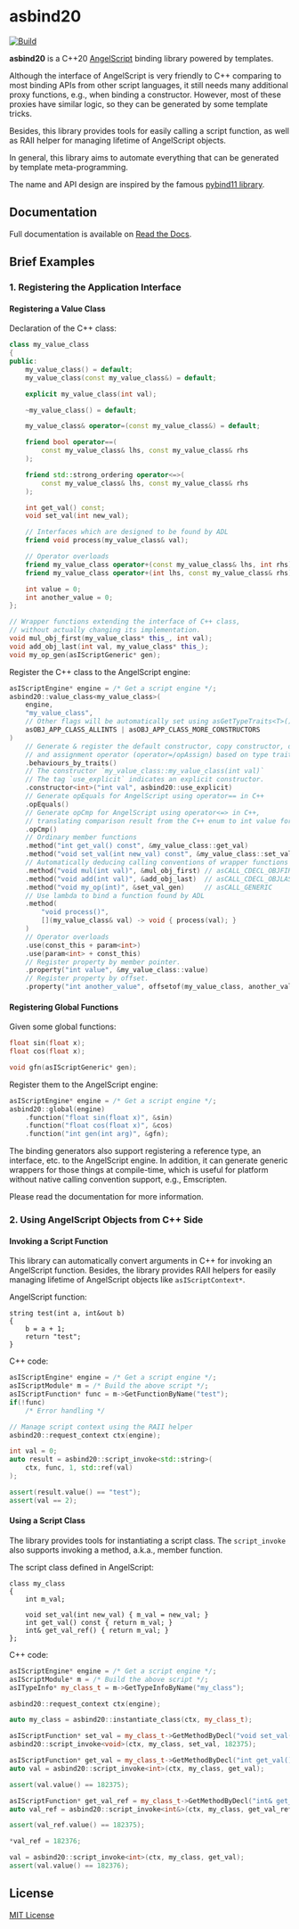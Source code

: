 # asbind20
[![Build](https://github.com/HenryAWE/asbind20/actions/workflows/build.yml/badge.svg)](https://github.com/HenryAWE/asbind20/actions/workflows/build.yml)

**asbind20** is a C++20 [AngelScript](https://www.angelcode.com/angelscript/) binding library powered by templates.

Although the interface of AngelScript is very friendly to C++ comparing to most binding APIs from other script languages,
it still needs many additional proxy functions, e.g., when binding a constructor.
However, most of these proxies have similar logic, so they can be generated by some template tricks.

Besides, this library provides tools for easily calling a script function,
as well as RAII helper for managing lifetime of AngelScript objects.

In general, this library aims to automate everything that can be generated by template meta-programming.

The name and API design are inspired by the famous [pybind11 library](https://github.com/pybind/pybind11).

## Documentation

Full documentation is available on [Read the Docs](https://asbind20.readthedocs.io/en/).

## Brief Examples
### 1. Registering the Application Interface

#### Registering a Value Class

Declaration of the C++ class:
```c++
class my_value_class
{
public:
    my_value_class() = default;
    my_value_class(const my_value_class&) = default;

    explicit my_value_class(int val);

    ~my_value_class() = default;

    my_value_class& operator=(const my_value_class&) = default;

    friend bool operator==(
        const my_value_class& lhs, const my_value_class& rhs
    );

    friend std::strong_ordering operator<=>(
        const my_value_class& lhs, const my_value_class& rhs
    );

    int get_val() const;
    void set_val(int new_val);

    // Interfaces which are designed to be found by ADL
    friend void process(my_value_class& val);

    // Operator overloads
    friend my_value_class operator+(const my_value_class& lhs, int rhs);
    friend my_value_class operator+(int lhs, const my_value_class& rhs);

    int value = 0;
    int another_value = 0;
};

// Wrapper functions extending the interface of C++ class,
// without actually changing its implementation.
void mul_obj_first(my_value_class* this_, int val);
void add_obj_last(int val, my_value_class* this_);
void my_op_gen(asIScriptGeneric* gen);
```

Register the C++ class to the AngelScript engine:
```c++
asIScriptEngine* engine = /* Get a script engine */;
asbind20::value_class<my_value_class>(
    engine,
    "my_value_class",
    // Other flags will be automatically set using asGetTypeTraits<T>()
    asOBJ_APP_CLASS_ALLINTS | asOBJ_APP_CLASS_MORE_CONSTRUCTORS
)
    // Generate & register the default constructor, copy constructor, destructor,
    // and assignment operator (operator=/opAssign) based on type traits
    .behaviours_by_traits()
    // The constructor `my_value_class::my_value_class(int val)`
    // The tag `use_explicit` indicates an explicit constructor.
    .constructor<int>("int val", asbind20::use_explicit)
    // Generate opEquals for AngelScript using operator== in C++
    .opEquals()
    // Generate opCmp for AngelScript using operator<=> in C++,
    // translating comparison result from the C++ enum to int value for AS.
    .opCmp()
    // Ordinary member functions
    .method("int get_val() const", &my_value_class::get_val)
    .method("void set_val(int new_val) const", &my_value_class::set_val)
    // Automatically deducing calling conventions of wrapper functions
    .method("void mul(int val)", &mul_obj_first) // asCALL_CDECL_OBJFIRST
    .method("void add(int val)", &add_obj_last)  // asCALL_CDECL_OBJLAST
    .method("void my_op(int)", &set_val_gen)     // asCALL_GENERIC
    // Use lambda to bind a function found by ADL
    .method(
        "void process()",
        [](my_value_class& val) -> void { process(val); }
    )
    // Operator overloads
    .use(const_this + param<int>)
    .use(param<int> + const_this)
    // Register property by member pointer.
    .property("int value", &my_value_class::value)
    // Register property by offset.
    .property("int another_value", offsetof(my_value_class, another_value));
```

#### Registering Global Functions

Given some global functions:
```c++
float sin(float x);
float cos(float x);

void gfn(asIScriptGeneric* gen);
```

Register them to the AngelScript engine:
```c++
asIScriptEngine* engine = /* Get a script engine */;
asbind20::global(engine)
    .function("float sin(float x)", &sin)
    .function("float cos(float x)", &cos)
    .function("int gen(int arg)", &gfn);
```

The binding generators also support registering a reference type, an interface, etc. to the AngelScript engine. In addition, it can generate generic wrappers for those things at compile-time, which is useful for platform without native calling convention support, e.g., Emscripten.

Please read the documentation for more information.

### 2. Using AngelScript Objects from C++ Side
#### Invoking a Script Function
This library can automatically convert arguments in C++ for invoking an AngelScript function. Besides, the library provides RAII helpers for easily managing lifetime of AngelScript objects like `asIScriptContext*`.

AngelScript function:
```angelscript
string test(int a, int&out b)
{
    b = a + 1;
    return "test";
}
```

C++ code:
```c++
asIScriptEngine* engine = /* Get a script engine */;
asIScriptModule* m = /* Build the above script */;
asIScriptFunction* func = m->GetFunctionByName("test");
if(!func)
    /* Error handling */

// Manage script context using the RAII helper
asbind20::request_context ctx(engine);

int val = 0;
auto result = asbind20::script_invoke<std::string>(
    ctx, func, 1, std::ref(val)
);

assert(result.value() == "test");
assert(val == 2);
```

#### Using a Script Class
The library provides tools for instantiating a script class. The `script_invoke` also supports invoking a method, a.k.a., member function.

The script class defined in AngelScript:
```angelscript
class my_class
{
    int m_val;

    void set_val(int new_val) { m_val = new_val; }
    int get_val() const { return m_val; }
    int& get_val_ref() { return m_val; }
};
```

C++ code:
```c++
asIScriptEngine* engine = /* Get a script engine */;
asIScriptModule* m = /* Build the above script */;
asITypeInfo* my_class_t = m->GetTypeInfoByName("my_class");

asbind20::request_context ctx(engine);

auto my_class = asbind20::instantiate_class(ctx, my_class_t);

asIScriptFunction* set_val = my_class_t->GetMethodByDecl("void set_val(int)");
asbind20::script_invoke<void>(ctx, my_class, set_val, 182375);

asIScriptFunction* get_val = my_class_t->GetMethodByDecl("int get_val() const");
auto val = asbind20::script_invoke<int>(ctx, my_class, get_val);

assert(val.value() == 182375);

asIScriptFunction* get_val_ref = my_class_t->GetMethodByDecl("int& get_val_ref()");
auto val_ref = asbind20::script_invoke<int&>(ctx, my_class, get_val_ref);

assert(val_ref.value() == 182375);

*val_ref = 182376;

val = asbind20::script_invoke<int>(ctx, my_class, get_val);
assert(val.value() == 182376);
```

## License
[MIT License](./LICENSE)
